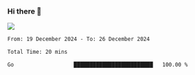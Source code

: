 ### Hi there 👋️

![](https://komarev.com/ghpvc/?username=Loner1024)

<!--START_SECTION:waka-->

```txt
From: 19 December 2024 - To: 26 December 2024

Total Time: 20 mins

Go                   █████████████████████████   100.00 %
```

<!--END_SECTION:waka-->



